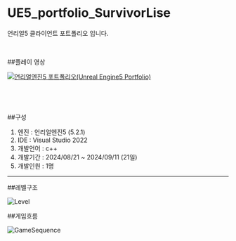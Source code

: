 # UE5_portfolio_SurvivorLise

언리얼5 클라이언트 포트폴리오 입니다.

&nbsp;

##플레이 영상

[![언리얼엔진5 포트폴리오(Unreal Engine5 Portfolio)](http://img.youtube.com/vi/sh3eEuVhegQ/0.jpg)](https://youtu.be/sh3eEuVhegQ?si=cgK1m-Z9dWvMizYW)

&nbsp;
----------------------

##구성
1. 엔진 : 언리얼엔진5 (5.2.1)
2. IDE : Visual Studio 2022
3. 개발언어 : c++ 
4. 개발기간 : 2024/08/21 ~ 2024/09/11 (21일)
5. 개발인원 : 1명

------------------------


##레벨구조

![Level](https://github.com/user-attachments/assets/14aea421-86d5-4926-84bb-0ffb02c7634a)


##게임흐름


![GameSequence](https://github.com/user-attachments/assets/efe103fe-2db2-4c35-b012-35fa46f286f5)
